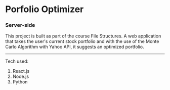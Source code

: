 # Porfolio Optimizer

### Server-side

This project is built as part of the course File Structures. A web application that takes the user's current stock portfolio and with the use of the Monte Carlo Algorithm with Yahoo API, it suggests an optimized portfolio.

---

Tech used:

1. React.js
2. Node.js
3. Python
